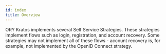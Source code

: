 ```yaml
---
id: index
title: Overview
---
```


ORY Kratos implements several Self Service Strategies. These strategies
implement flows such as login, registration, and account recovery. Some
strategies may not implement all of these flows - account recovery is, for
example, not implemented by the OpenID Connect strategy.
